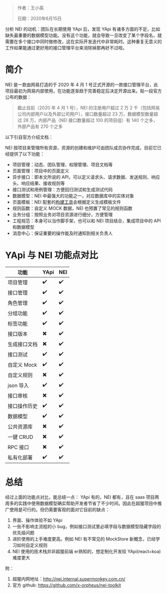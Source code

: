 > 作者：王小英
>
> 日期：2020年6月15日

分析 NEI 的动机：团队在长期使用 YApi 后，发现 YApi 有诸多方面的不足，比如缺失最重要的数据模型功能。没有这个功能，就会导致一旦改变了某个字段名，就需要在多个接口中同时做修改，这在实际开发迭代中非常耗时。这种重复无意义的工作如果能通过更好用的接口管理平台来消除掉那再好不过啦。

# 简介

NEI 是一款由网易打造的于 2020 年 4 月 1 号正式开源的一款接口管理平台，此项目最初为网易内部使用，在功能逐渐趋于完善稳定后决定开源出来。贴一段官方公布的数据：

> 截止目前（2020 年 4 月 1 号），NEI 的注册用户超过 2 万 2 千（包括网易公司内部用户以及外部公司用户），接口数量超过 23 万，数据模型数量超过 28 万，内部产品（NEI 接口数量超过 100 的项目组）有 140 个之多，外部产品有 270 个之多

以下引自官方介绍文档：

NEI 按项目来管理所有资源，资源的创建和维护可由团队成员协作完成，目前它已经提供了以下功能：

- 项目管理：动态、团队管理、权限管理、项目文档等
- 页面管理：项目中的页面定义
- 异步接口：即本文所说的 API，可以定义请求头、请求数据、发送规则、响应头、响应结果、接收规则等
- 接口测试和用例管理：方便回归测试和生成测试代码
- 数据模型：NEI 中最强大的功能之一，对应数据库中的实体对象
- 页面模板：NEI 配套的[构建工具](https://link.zhihu.com/?target=https%3A//github.com/NEYouFan/nei-toolkit)会根据定义生成模板文件
- 规则函数：自定义 MOCK 数据，NEI 也预置了常见的规则函数
- 业务分组：按照业务对项目资源进行细分，方便管理
- 工程规范：本身可以当作脚手架，也可以和 NEI 项目结合，集成项目中的 API 和数据模型
- 消息中心：保证重要的操作能及时通知到相关负责人

# YApi 与 NEI 功能点对比

| 功能         | YApi | NEI  |
| ------------ | ---- | ---- |
| 项目管理     | ✔️    | ✔️    |
| 接口管理     | ✔️    | ✔️    |
| 角色管理     | ✔️    | ✔️    |
| 分组功能     | ✔️    | ✔️    |
| 标签功能     | ✔️    | ✔️    |
| 接口版本     | ✖️    | ✔️    |
| 生成接口文档 | ✖️    | ✔️    |
| 接口测试     | ✔️    | ✔️    |
| 自定义 Mock  | ✔️    | ✔️    |
| 自定义规则   | ✖️    | ✔️    |
| json 导入    | ✔️    | ✔️    |
| 接口审核     | ✖️    | ✔️    |
| 接口操作历史 | ✔️    | ✔️    |
| 数据模型     | ✔️    | ✔️    |
| 公共资源库   | ✖️    | ✔️    |
| 一键 CRUD    | ✖️    | ✔️    |
| RPC 接口     | ✖️    | ✔️    |
| 私有化部署   | ✔️    | ✔️    |

# 总结

经过上面的功能点对比，能总结一点： YApi 有的，NEI  都有，且在 saas 项目两周多的实践中使用数据模型确实帮助开发者节省了不少时间。因此在超猩项目中推广使用是可行的。但仍需要客观的面对它目前的缺点：

1. 界面、操作体验不如 YApi
2. 一些不影响主流程的小 bug，例如接口测试里必填字段与数据模型隐藏字段的优先级问题
3. 进阶使用的上手难度更高。例如 NEI 有不常见的 MockStore 新概念，已经学习如何自定义规则
4. NEI 使用的技术栈并非超猩前端 er熟知的，想定制化开发较 YApi(react+koa) 难度更大





附：

1. 超猩内网地址：http://nei.internal.supermonkey.com.cn/
2. 官方 github:  https://github.com/x-orpheus/nei-toolkit